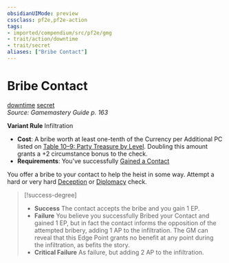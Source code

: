 ```yaml
---
obsidianUIMode: preview
cssclass: pf2e,pf2e-action
tags:
- imported/compendium/src/pf2e/gmg
- trait/action/downtime
- trait/secret
aliases: ["Bribe Contact"]
---
```

# Bribe Contact
[downtime](downtime.md)  [secret](secret.md)  
*Source: Gamemastery Guide p. 163*  

**Variant Rule** Infiltration
- **Cost**: A bribe worth at least one-tenth of the Currency per Additional PC listed on [Table 10–9: Party Treasure by Level](party-treasure-by-level.md). Doubling this amount grants a +2 circumstance bonus to the check.
- **Requirements**: You've successfully [Gained a Contact](gain-contact-gmg.md)

You offer a bribe to your contact to help the heist in some way. Attempt a hard or very hard [Deception](../../compendium/skills.md#Deception) or [Diplomacy](../../compendium/skills.md#Diplomacy) check.

> [!success-degree] 
> - **Success** The contact accepts the bribe and you gain 1 EP.
> - **Failure** You believe you successfully Bribed your Contact and gained 1 EP, but in fact the contact informs the opposition of the attempted bribery, adding 1 AP to the infiltration. The GM can reveal that this Edge Point grants no benefit at any point during the infiltration, as befits the story.
> - **Critical Failure** As failure, but adding 2 AP to the infiltration.